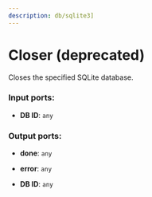 ```yaml
---
description: db/sqlite3]
---
```


# Closer (deprecated)

Closes the specified SQLite database.

### Input ports:

* __DB ID__: `any`

### Output ports:

* __done__: `any`


* __error__: `any`


* __DB ID__: `any`

